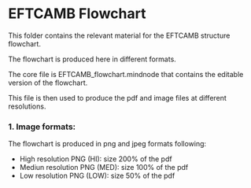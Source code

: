 EFTCAMB Flowchart
=================

This folder contains the relevant material for the EFTCAMB structure flowchart.

The flowchart is produced here in different formats.

The core file is EFTCAMB_flowchart.mindnode that contains the editable version of the flowchart.

This file is then used to produce the pdf and image files at different resolutions.

### 1. Image formats:

The flowchart is produced in png and jpeg formats following:

- High resolution PNG (HI): size 200% of the pdf
- Mediun resolution PNG (MED): size 100% of the pdf
- Low resolution PNG (LOW): size 50% of the pdf

